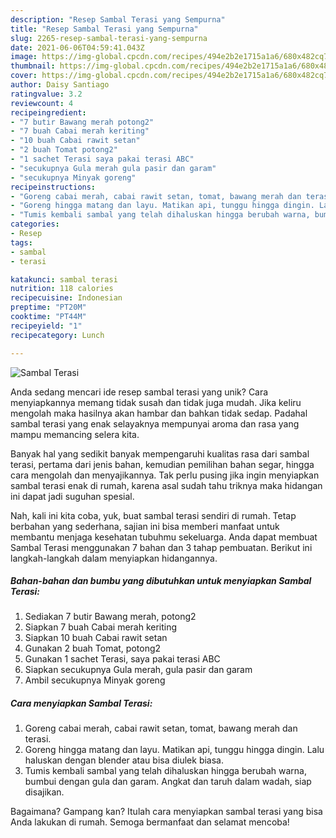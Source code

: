 ```yaml
---
description: "Resep Sambal Terasi yang Sempurna"
title: "Resep Sambal Terasi yang Sempurna"
slug: 2265-resep-sambal-terasi-yang-sempurna
date: 2021-06-06T04:59:41.043Z
image: https://img-global.cpcdn.com/recipes/494e2b2e1715a1a6/680x482cq70/sambal-terasi-foto-resep-utama.jpg
thumbnail: https://img-global.cpcdn.com/recipes/494e2b2e1715a1a6/680x482cq70/sambal-terasi-foto-resep-utama.jpg
cover: https://img-global.cpcdn.com/recipes/494e2b2e1715a1a6/680x482cq70/sambal-terasi-foto-resep-utama.jpg
author: Daisy Santiago
ratingvalue: 3.2
reviewcount: 4
recipeingredient:
- "7 butir Bawang merah potong2"
- "7 buah Cabai merah keriting"
- "10 buah Cabai rawit setan"
- "2 buah Tomat potong2"
- "1 sachet Terasi saya pakai terasi ABC"
- "secukupnya Gula merah gula pasir dan garam"
- "secukupnya Minyak goreng"
recipeinstructions:
- "Goreng cabai merah, cabai rawit setan, tomat, bawang merah dan terasi."
- "Goreng hingga matang dan layu. Matikan api, tunggu hingga dingin. Lalu haluskan dengan blender atau bisa diulek biasa."
- "Tumis kembali sambal yang telah dihaluskan hingga berubah warna, bumbui dengan gula dan garam. Angkat dan taruh dalam wadah, siap disajikan."
categories:
- Resep
tags:
- sambal
- terasi

katakunci: sambal terasi 
nutrition: 118 calories
recipecuisine: Indonesian
preptime: "PT20M"
cooktime: "PT44M"
recipeyield: "1"
recipecategory: Lunch

---
```



![Sambal Terasi](https://img-global.cpcdn.com/recipes/494e2b2e1715a1a6/680x482cq70/sambal-terasi-foto-resep-utama.jpg)

Anda sedang mencari ide resep sambal terasi yang unik? Cara menyiapkannya memang tidak susah dan tidak juga mudah. Jika keliru mengolah maka hasilnya akan hambar dan bahkan tidak sedap. Padahal sambal terasi yang enak selayaknya mempunyai aroma dan rasa yang mampu memancing selera kita.

Banyak hal yang sedikit banyak mempengaruhi kualitas rasa dari sambal terasi, pertama dari jenis bahan, kemudian pemilihan bahan segar, hingga cara mengolah dan menyajikannya. Tak perlu pusing jika ingin menyiapkan sambal terasi enak di rumah, karena asal sudah tahu triknya maka hidangan ini dapat jadi suguhan spesial.




Nah, kali ini kita coba, yuk, buat sambal terasi sendiri di rumah. Tetap berbahan yang sederhana, sajian ini bisa memberi manfaat untuk membantu menjaga kesehatan tubuhmu sekeluarga. Anda dapat membuat Sambal Terasi menggunakan 7 bahan dan 3 tahap pembuatan. Berikut ini langkah-langkah dalam menyiapkan hidangannya.

<!--inarticleads1-->

##### Bahan-bahan dan bumbu yang dibutuhkan untuk menyiapkan Sambal Terasi:

1. Sediakan 7 butir Bawang merah, potong2
1. Siapkan 7 buah Cabai merah keriting
1. Siapkan 10 buah Cabai rawit setan
1. Gunakan 2 buah Tomat, potong2
1. Gunakan 1 sachet Terasi, saya pakai terasi ABC
1. Siapkan secukupnya Gula merah, gula pasir dan garam
1. Ambil secukupnya Minyak goreng




<!--inarticleads2-->

##### Cara menyiapkan Sambal Terasi:

1. Goreng cabai merah, cabai rawit setan, tomat, bawang merah dan terasi.
1. Goreng hingga matang dan layu. Matikan api, tunggu hingga dingin. Lalu haluskan dengan blender atau bisa diulek biasa.
1. Tumis kembali sambal yang telah dihaluskan hingga berubah warna, bumbui dengan gula dan garam. Angkat dan taruh dalam wadah, siap disajikan.




Bagaimana? Gampang kan? Itulah cara menyiapkan sambal terasi yang bisa Anda lakukan di rumah. Semoga bermanfaat dan selamat mencoba!
